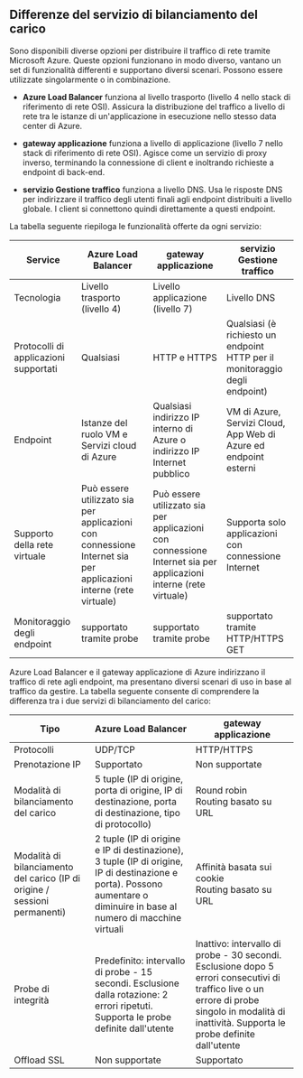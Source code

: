 ## <a name="load-balancer-differences"></a>Differenze del servizio di bilanciamento del carico

Sono disponibili diverse opzioni per distribuire il traffico di rete tramite Microsoft Azure. Queste opzioni funzionano in modo diverso, vantano un set di funzionalità differenti e supportano diversi scenari. Possono essere utilizzate singolarmente o in combinazione.

- **Azure Load Balancer** funziona al livello trasporto (livello 4 nello stack di riferimento di rete OSI). Assicura la distribuzione del traffico a livello di rete tra le istanze di un'applicazione in esecuzione nello stesso data center di Azure.

- **gateway applicazione** funziona a livello di applicazione (livello 7 nello stack di riferimento di rete OSI). Agisce come un servizio di proxy inverso, terminando la connessione di client e inoltrando richieste a endpoint di back-end.

- **servizio Gestione traffico** funziona a livello DNS.  Usa le risposte DNS per indirizzare il traffico degli utenti finali agli endpoint distribuiti a livello globale. I client si connettono quindi direttamente a questi endpoint.

La tabella seguente riepiloga le funzionalità offerte da ogni servizio:

| Service | Azure Load Balancer | gateway applicazione | servizio Gestione traffico |
|---|---|---|---|
|Tecnologia| Livello trasporto (livello 4) | Livello applicazione (livello 7) | Livello DNS |
| Protocolli di applicazioni supportati | Qualsiasi | HTTP e HTTPS |  Qualsiasi (è richiesto un endpoint HTTP per il monitoraggio degli endpoint) |
| Endpoint | Istanze del ruolo VM e Servizi cloud di Azure | Qualsiasi indirizzo IP interno di Azure o indirizzo IP Internet pubblico | VM di Azure, Servizi Cloud, App Web di Azure ed endpoint esterni |
| Supporto della rete virtuale | Può essere utilizzato sia per applicazioni con connessione Internet sia per applicazioni interne (rete virtuale) | Può essere utilizzato sia per applicazioni con connessione Internet sia per applicazioni interne (rete virtuale) |    Supporta solo applicazioni con connessione Internet |
Monitoraggio degli endpoint | supportato tramite probe | supportato tramite probe | supportato tramite HTTP/HTTPS GET | 

Azure Load Balancer e il gateway applicazione di Azure indirizzano il traffico di rete agli endpoint, ma presentano diversi scenari di uso in base al traffico da gestire. La tabella seguente consente di comprendere la differenza tra i due servizi di bilanciamento del carico:

| Tipo | Azure Load Balancer | gateway applicazione |
|---|---|---|
| Protocolli | UDP/TCP | HTTP/HTTPS |
| Prenotazione IP | Supportato | Non supportate | 
| Modalità di bilanciamento del carico | 5 tuple (IP di origine, porta di origine, IP di destinazione, porta di destinazione, tipo di protocollo) | Round robin<br>Routing basato su URL | 
| Modalità di bilanciamento del carico (IP di origine / sessioni permanenti) |  2 tuple (IP di origine e IP di destinazione), 3 tuple (IP di origine, IP di destinazione e porta). Possono aumentare o diminuire in base al numero di macchine virtuali | Affinità basata sui cookie<br>Routing basato su URL |
| Probe di integrità | Predefinito: intervallo di probe - 15 secondi. Esclusione dalla rotazione: 2 errori ripetuti. Supporta le probe definite dall'utente | Inattivo: intervallo di probe - 30 secondi. Esclusione dopo 5 errori consecutivi di traffico live o un errore di probe singolo in modalità di inattività. Supporta le probe definite dall'utente | 
| Offload SSL | Non supportate | Supportato | 
  

<!--HONumber=Oct16_HO2-->


